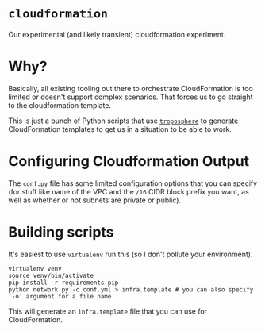 # `cloudformation`
Our experimental (and likely transient) cloudformation experiment.

# Why?

Basically, all existing tooling out there to orchestrate CloudFormation is too limited or doesn't support complex scenarios. That forces us to go straight to the cloudformation template.

This is just a bunch of Python scripts that use [`troposphere`](https://github.com/cloudtools/troposphere) to generate CloudFormation templates to get us in a situation to be able to work.

# Configuring Cloudformation Output

The `conf.py` file has some limited configuration options that you can specify (for stuff like name of the VPC and the `/16` CIDR block prefix you want, as well as whether or not subnets are private or public).

# Building scripts

It's easiest to use `virtualenv` run this (so I don't pollute your environment).

    virtualenv venv
    source venv/bin/activate
    pip install -r requirements.pip
    python network.py -c conf.yml > infra.template # you can also specify '-o' argument for a file name

This will generate an `infra.template` file that you can use for CloudFormation.
